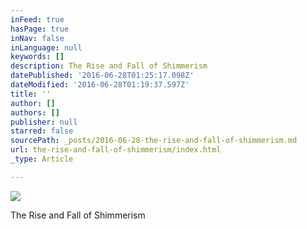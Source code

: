 ```yaml
---
inFeed: true
hasPage: true
inNav: false
inLanguage: null
keywords: []
description: The Rise and Fall of Shimmerism
datePublished: '2016-06-28T01:25:17.098Z'
dateModified: '2016-06-28T01:19:37.597Z'
title: ''
author: []
authors: []
publisher: null
starred: false
sourcePath: _posts/2016-06-28-the-rise-and-fall-of-shimmerism.md
url: the-rise-and-fall-of-shimmerism/index.html
_type: Article

---
```

![](https://the-grid-user-content.s3-us-west-2.amazonaws.com/c5fd7699-fcf4-4e6d-b339-4403f2c75767.png)

The Rise and Fall of Shimmerism